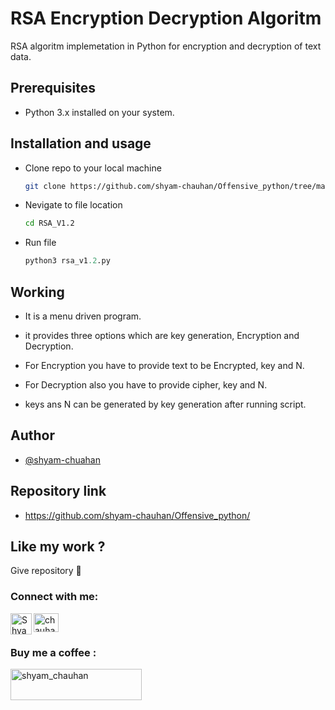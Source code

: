 
# RSA Encryption Decryption Algoritm

RSA algoritm implemetation in Python for encryption and decryption of text data.


## Prerequisites 
- Python 3.x installed on your system.

## Installation and usage 

- Clone repo to your local machine
  ```bash
  git clone https://github.com/shyam-chauhan/Offensive_python/tree/main/RSA_encryption_decryption/RSA_V1.2
  ```
- Nevigate to file location
  ```bash
  cd RSA_V1.2
  ```
- Run file
  ```python
  python3 rsa_v1.2.py
  ```

    
## Working

- It is a menu driven program.

- it provides three options which are key generation, Encryption and Decryption.

- For Encryption you have to provide text to be Encrypted, key and N.

- For Decryption also you have to provide cipher, key and N.

- keys ans N can be generated by key generation after running script.


## Author

- [@shyam-chuahan](https://github.com/shyam-chauhan)


## Repository link
- https://github.com/shyam-chauhan/Offensive_python/
## Like my work ?

Give repository 🌟

<h3 align="left">Connect with me:</h3>
<p align="left">
<a href="https://linkedin.com/in/chauhan-shyam009" target="blank"><img align="center" src="https://raw.githubusercontent.com/rahuldkjain/github-profile-readme-generator/master/src/images/icons/Social/linked-in-alt.svg" alt="chauhan-shyam009" height="30" width="40" /></a>
<a href="https://t.me/chauhan_shyam">
    <img align="left" alt="Shyam chauhan Telegram" width="34px" src="https://raw.githubusercontent.com/gauravghongde/social-icons/master/SVG/Color/Telegram.svg" />
</a>
</p>

<h3 align="left">Buy me a coffee :</h3>
<p><a href="https://www.buymeacoffee.com/shyam_chauhan"> <img align="left" src="https://cdn.buymeacoffee.com/buttons/v2/default-yellow.png" height="50" width="210" alt="shyam_chauhan" /></a></p><br><br><br>
